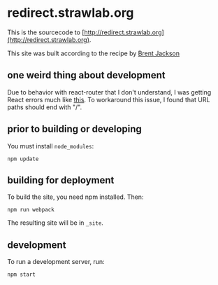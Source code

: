 # redirect.strawlab.org

This is the sourcecode to [http://redirect.strawlab.org](http://redirect.strawlab.org).

This site was built according to the recipe by [Brent Jackson](http://jxnblk.com/writing/posts/static-site-generation-with-react-and-webpack/)

## one weird thing about development

Due to behavior with react-router that I don't understand, I was getting React
errors much like
[this](https://github.com/rackt/react-router/issues/1402#issuecomment-116723037).
To workaround this issue, I found that URL paths should end with "/".

## prior to building or developing

You must install `node_modules`:

    npm update

## building for deployment

To build the site, you need npm installed. Then:

    npm run webpack

The resulting site will be in `_site`.

## development

To run a development server, run:

    npm start
